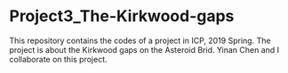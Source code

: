 # Project3_The-Kirkwood-gaps
This repository contains the codes of a project in ICP, 2019 Spring. The project is about the Kirkwood gaps on the Asteroid Brid. Yinan Chen and I collaborate on this project.
